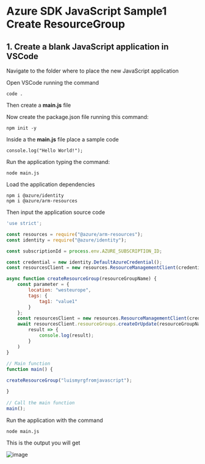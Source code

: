 # Azure SDK JavaScript Sample1 Create ResourceGroup

## 1. Create a blank JavaScript application in VSCode

Navigate to the folder where to place the new JavaScript application

Open VSCode running the command

```
code .
```

Then create a **main.js** file

Now create the package.json file running this command:

```
npm init -y
```

Inside a the **main.js** file place a sample code

```
console.log("Hello World!");
```

Run the application typing the command:

```
node main.js
```

Load the application dependencies

```
npm i @azure/identity
npm i @azure/arm-resources
```

Then input the application source code

```js
'use strict';

const resources = require("@azure/arm-resources");
const identity = require("@azure/identity");

const subscriptionId = process.env.AZURE_SUBSCRIPTION_ID;

const credential = new identity.DefaultAzureCredential();
const resourcesClient = new resources.ResourceManagementClient(credential, subscriptionId);

async function createResourceGroup(resourceGroupName) {
    const parameter = {
        location: "westeurope",
        tags: {
            tag1: "value1"
        }
    };
    const resourcesClient = new resources.ResourceManagementClient(credential, subscriptionId);
    await resourcesClient.resourceGroups.createOrUpdate(resourceGroupName, parameter).then(
        result => {
            console.log(result);
        }
    )
}
  
// Main function
function main() {

createResourceGroup("luismyrgfromjavascript");

}
  
// Call the main function
main();
```

Run the application with the command

```
node main.js
```

This is the output you will get

![image](https://github.com/luiscoco/Azure_SDK_JavaScript_Sample1_Create_ResourceGroup/assets/32194879/2b3d6e76-5d10-4368-9db0-21c8b6885bf1)
